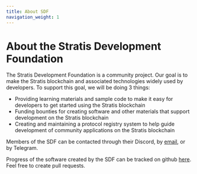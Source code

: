 ```yaml
---
title: About SDF
navigation_weight: 1
---
```

# About the Stratis Development Foundation

The Stratis Development Foundation is a community project. Our goal is to make the Stratis blockchain and associated technologies widely used by developers. To support this goal, we will be doing 3 things:

* Providing learning materials and sample code to make it easy for developers to get started using the Stratis blockchain
* Funding bounties for creating software and other materials that support development on the Stratis blockchain
* Creating and maintaining a protocol registry system to help guide development of community applications on the Stratis blockchain

<a name="contact_sdf"></a> Members of the SDF can be contacted through their Discord, by [email](stratisdevelopmentfoundation@gmail.com), or by Telegram.

Progress of the software created by the SDF can be tracked on github [here](https://github.com/StratisDevelopmentFoundation/). Feel free to create pull requests.